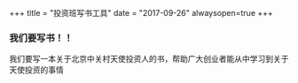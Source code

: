 +++
title = "投资班写书工具"
date = "2017-09-26"
alwaysopen=true
+++

### 我们要写书！！

我们要写一本关于北京中关村天使投资人的书，帮助广大创业者能从中学习到关于天使投资的事情
